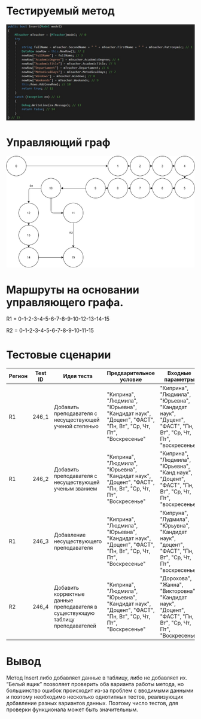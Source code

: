 # Тестируемый метод
![alt text](CODE.PNG "Тестируемый метод")
# Управляющий граф
![alt text](GRAPH.PNG "Тестируемый метод")
# Маршруты на основании управляющего графа.

R1 = 0-1-2-3-4-5-6-7-8-9-10-12-13-14-15

R2 = 0-1-2-3-4-5-6-7-8-9-10-11-15

# Тестовые сценарии
|Регион|Test ID|Идея теста|Предварительное условие|Входные параметры|Ожидаемый результат|
| --- | --- | --- | --- | --- | --- |
|R1|246_1| Добавить преподавателя с несуществующей ученой степенью | "Киприна", "Людмила", "Юрьевна", "Кандидат наук", "Доцент", "ФАСТ", "Пн, Вт", "Ср, Чт, Пт", "Воскресенье" | "Киприна", "Людмила", "Юрьевна", "Кандидат наук", "Дуцент", "ФАСТ", "Пн, Вт", "Ср, Чт, Пт", "воскресенье" | false |
|R1|246_2| Добавить преподавателя с несуществующей ученым званием | "Киприна", "Людмила", "Юрьевна", "Кандидат наук", "Доцент", "ФАСТ", "Пн, Вт", "Ср, Чт, Пт", "Воскресенье" | "Киприна", "Людмила", "Юрьевна", "Канд наук", "Доцент", "ФАСТ", "Пн, Вт", "Ср, Чт, Пт", "воскресенье" | false |
|R1|246_3| Добавление несуществующего преподавателя | "Киприна", "Людмила", "Юрьевна", "Кандидат наук", "Доцент", "ФАСТ", "Пн, Вт", "Ср, Чт, Пт", "Воскресенье" | "Кипруна", "Лудмила", "Юрьувна", "Кандидат наук", "доцент", "ФАСТ", "Пн, Вт", "Ср, Чт, Пт", "воскресенье" | false |
|R2|246_4| Добавить корректные данные преподавателя в существующую таблицу преподавателей| "Киприна", "Людмила", "Юрьевна", "Кандидат наук", "Доцент", "ФАСТ", "Пн, Вт", "Ср, Чт, Пт", "Воскресенье" | "Дорохова", "Жанна", "Викторовна", "Кандидат наук", "Доцент", "ФАСТ", "Пн, Вт", "Ср, Чт, Пт", "Воскресенье" | true |
# Вывод
Метод Insert либо добавляет данные в таблицу, либо не добавляет их. “Белый ящик” позволяет проверить оба варианта работы метода, но большинство ошибок происходит из-за проблем с вводимыми данными и поэтому необходимо несколько однотипных тестов, реализующих добавление разных вариантов данных. Поэтому число тестов, для проверки функционала может быть значительным.

